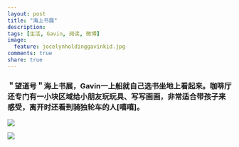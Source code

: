 ```yaml
---
layout: post
title: "海上书展"
description: 
tags: [生活, Gavin, 阅读, 微博]
image:
  feature: jocelynholdinggavinkid.jpg
comments: true
share: true
---
```


### ＂望道号＂海上书展，Gavin一上船就自己选书坐地上看起来。咖啡厅还专门有一小块区域给小朋友玩玩具、写写画画，非常适合带孩子来感受，离开时还看到骑独轮车的人[嘻嘻]。 ###

![](http://i.imgur.com/PLdK61K.jpg)

![](http://i.imgur.com/XlP2V5u.jpg)

<figure class="half">
	<img src="http://i.imgur.com/w06Qr82.jpg" alt="">
	<img src="http://i.imgur.com/9d35nJO.jpg" alt="">
</figure>